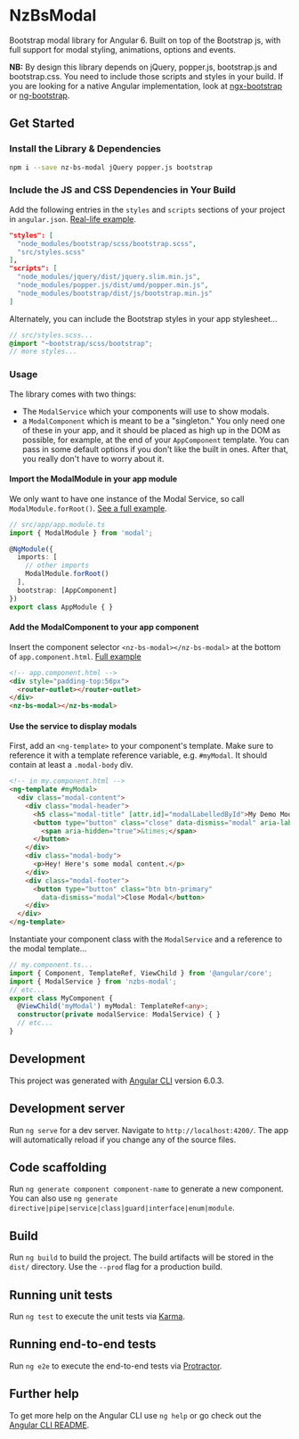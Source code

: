 # NzBsModal

Bootstrap modal library for Angular 6. Built on top of the Bootstrap js, with full support for modal styling, animations, options and events.


**NB:** By design this library depends on jQuery, popper.js, bootstrap.js and bootstrap.css. You need to include those scripts and styles in your build. If you are looking for a native Angular implementation, look at [ngx-bootstrap](https://github.com/valor-software/ngx-bootstrap) or [ng-bootstrap](https://ng-bootstrap.github.io).

## Get Started
### Install the Library &amp; Dependencies
```bash
npm i --save nz-bs-modal jQuery popper.js bootstrap
```
### Include the JS and CSS Dependencies in Your Build

Add the following entries in the `styles` and `scripts` sections of your project in `angular.json`. [Real-life example](https://github.com/nowzoo/nz-bs-modal/blob/master/angular.json#L32).
```json
"styles": [
  "node_modules/bootstrap/scss/bootstrap.scss",
  "src/styles.scss"
],
"scripts": [
  "node_modules/jquery/dist/jquery.slim.min.js",
  "node_modules/popper.js/dist/umd/popper.min.js",
  "node_modules/bootstrap/dist/js/bootstrap.min.js"
]

```

Alternately, you can include the Bootstrap styles in your app stylesheet...

```scss
// src/styles.scss...
@import "~bootstrap/scss/bootstrap";
// more styles...
```

### Usage

The library comes with two things:
 - The `ModalService` which your components will use to show modals.
 - a `ModalComponent` which is meant to be a "singleton." You only need one of these in your app, and it should be placed as high up in the DOM as possible, for example, at the end of your `AppComponent` template. You can pass in some default options if you don't like the built in ones. After that, you really don't have to worry about it.

#### Import the ModalModule in your app module

We only want to have one instance of the Modal Service, so call `ModalModule.forRoot()`. [See a full example](https://github.com/nowzoo/nz-bs-modal/blob/master/src/app/app.module.ts#L1).


```ts
// src/app/app.module.ts
import { ModalModule } from 'modal';

@NgModule({
  imports: [
    // other imports
    ModalModule.forRoot()
  ],
  bootstrap: [AppComponent]
})
export class AppModule { }
```


#### Add the ModalComponent to your app component
Insert the component selector `<nz-bs-modal></nz-bs-modal>` at the bottom of `app.component.html`. [Full example](https://github.com/nowzoo/nz-bs-modal/blob/master/src/app/app.component.html#L1)
```html
<!-- app.component.html -->
<div style="padding-top:56px">
  <router-outlet></router-outlet>
</div>
<nz-bs-modal></nz-bs-modal>
```
#### Use the service to display modals

First, add an `<ng-template>` to your component's template. Make sure to reference it with a template reference variable, e.g. `#myModal`. It should contain at least a `.modal-body` div.

```html
<!-- in my.component.html -->
<ng-template #myModal>
  <div class="modal-content">
    <div class="modal-header">
      <h5 class="modal-title" [attr.id]="modalLabelledById">My Demo Modal</h5>
      <button type="button" class="close" data-dismiss="modal" aria-label="Close">
        <span aria-hidden="true">&times;</span>
      </button>
    </div>
    <div class="modal-body">
      <p>Hey! Here's some modal content.</p>
    </div>
    <div class="modal-footer">
      <button type="button" class="btn btn-primary"
        data-dismiss="modal">Close Modal</button>
    </div>
  </div>
</ng-template>
```

Instantiate your component class with the `ModalService` and a reference to the modal template...
```ts
// my.component.ts...
import { Component, TemplateRef, ViewChild } from '@angular/core';
import { ModalService } from 'nzbs-modal';
// etc...
export class MyComponent {
  @ViewChild('myModal') myModal: TemplateRef<any>;
  constructor(private modalService: ModalService) { }
  // etc...
}
```




## Development
This project was generated with [Angular CLI](https://github.com/angular/angular-cli) version 6.0.3.

## Development server

Run `ng serve` for a dev server. Navigate to `http://localhost:4200/`. The app will automatically reload if you change any of the source files.

## Code scaffolding

Run `ng generate component component-name` to generate a new component. You can also use `ng generate directive|pipe|service|class|guard|interface|enum|module`.

## Build

Run `ng build` to build the project. The build artifacts will be stored in the `dist/` directory. Use the `--prod` flag for a production build.

## Running unit tests

Run `ng test` to execute the unit tests via [Karma](https://karma-runner.github.io).

## Running end-to-end tests

Run `ng e2e` to execute the end-to-end tests via [Protractor](http://www.protractortest.org/).

## Further help

To get more help on the Angular CLI use `ng help` or go check out the [Angular CLI README](https://github.com/angular/angular-cli/blob/master/README.md).
